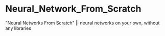 # Neural_Network_From_Scratch
"Neural Networks From Scratch" || neural networks on your own, without any libraries
